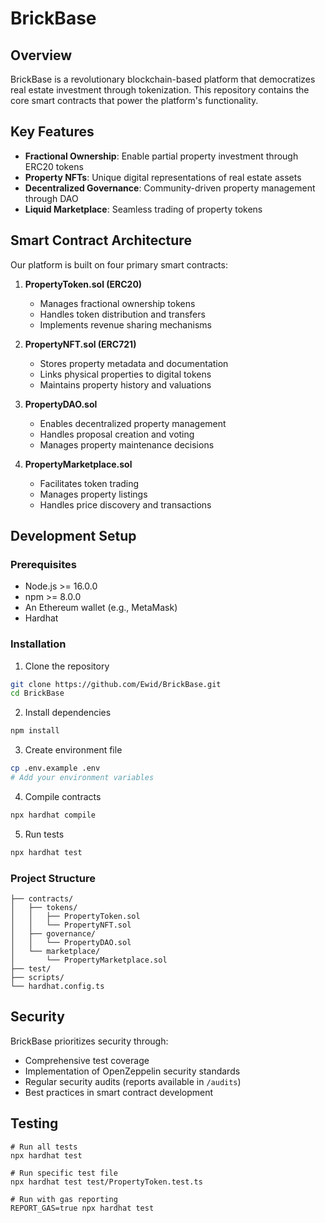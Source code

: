 # BrickBase

## Overview

BrickBase is a revolutionary blockchain-based platform that democratizes real estate investment through tokenization. This repository contains the core smart contracts that power the platform's functionality.

## Key Features

* **Fractional Ownership**: Enable partial property investment through ERC20 tokens
* **Property NFTs**: Unique digital representations of real estate assets
* **Decentralized Governance**: Community-driven property management through DAO
* **Liquid Marketplace**: Seamless trading of property tokens

## Smart Contract Architecture

Our platform is built on four primary smart contracts:

1. **PropertyToken.sol (ERC20)**
   * Manages fractional ownership tokens
   * Handles token distribution and transfers
   * Implements revenue sharing mechanisms

2. **PropertyNFT.sol (ERC721)**
   * Stores property metadata and documentation
   * Links physical properties to digital tokens
   * Maintains property history and valuations

3. **PropertyDAO.sol**
   * Enables decentralized property management
   * Handles proposal creation and voting
   * Manages property maintenance decisions

4. **PropertyMarketplace.sol**
   * Facilitates token trading
   * Manages property listings
   * Handles price discovery and transactions

## Development Setup

### Prerequisites
* Node.js >= 16.0.0
* npm >= 8.0.0
* An Ethereum wallet (e.g., MetaMask)
* Hardhat

### Installation

1. Clone the repository
```bash
git clone https://github.com/Ewid/BrickBase.git
cd BrickBase
```

2. Install dependencies
```bash
npm install
```

3. Create environment file
```bash
cp .env.example .env
# Add your environment variables
```

4. Compile contracts
```bash
npx hardhat compile
```

5. Run tests
```bash
npx hardhat test
```

### Project Structure
```
├── contracts/
│   ├── tokens/
│   │   ├── PropertyToken.sol
│   │   └── PropertyNFT.sol
│   ├── governance/
│   │   └── PropertyDAO.sol
│   └── marketplace/
│       └── PropertyMarketplace.sol
├── test/
├── scripts/
└── hardhat.config.ts
```

## Security

BrickBase prioritizes security through:
* Comprehensive test coverage
* Implementation of OpenZeppelin security standards
* Regular security audits (reports available in `/audits`)
* Best practices in smart contract development

## Testing

```
# Run all tests
npx hardhat test

# Run specific test file
npx hardhat test test/PropertyToken.test.ts

# Run with gas reporting
REPORT_GAS=true npx hardhat test
```
